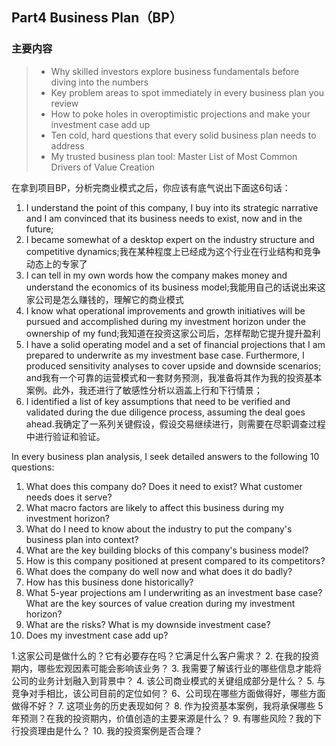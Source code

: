 ## Part4 Business Plan（BP）



### 主要内容

> - Why skilled investors explore business fundamentals before diving into the numbers
> - Key problem areas to spot immediately in every business plan you review
> - How to poke holes in overoptimistic projections and make your investment case add up
> - Ten cold, hard questions that every solid business plan needs to address
> - My trusted business plan tool: Master List of Most Common Drivers of Value Creation

在拿到项目BP，分析完商业模式之后，你应该有底气说出下面这6句话：

1. I understand the point of this company, I buy into its strategic narrative and I am convinced that its business needs to exist, now and in the future;
2. I became somewhat of a desktop expert on the industry structure and competitive dynamics;我在某种程度上已经成为这个行业在行业结构和竞争动态上的专家了
3. I can tell in my own words how the company makes money and understand the economics of its business model;我能用自己的话说出来这家公司是怎么赚钱的，理解它的商业模式
4. I know what operational improvements and growth initiatives will be pursued and accomplished during my investment horizon under the ownership of my fund;我知道在投资这家公司后，怎样帮助它提升提升盈利
5. I have a solid operating model and a set of financial projections that I am prepared to underwrite as my investment base case. Furthermore, I produced sensitivity analyses to cover upside and downside scenarios; and我有一个可靠的运营模式和一套财务预测，我准备将其作为我的投资基本案例。此外，我还进行了敏感性分析以涵盖上行和下行情景；
6. I identified a list of key assumptions that need to be verified and validated during the due diligence process, assuming the deal goes ahead.我确定了一系列关键假设，假设交易继续进行，则需要在尽职调查过程中进行验证和验证。



In every business plan analysis, I seek detailed answers to the following 10 questions:
1. What does this company do? Does it need to exist? What customer needs does it serve?
2. What macro factors are likely to affect this business during my investment horizon?
3. What do I need to know about the industry to put the company's business plan into context?
4. What are the key building blocks of this company's business
model?
5. How is this company positioned at present compared to its competitors?
6. What does the company do well now and what does it do badly?
7. How has this business done historically?
8. What 5-year projections am I underwriting as an investment base case? What are the key sources of value creation during my investment horizon?
9. What are the risks? What is my downside investment case?
10. Does my investment case add up?

1.这家公司是做什么的？它有必要存在吗？它满足什么客户需求？ 2. 在我的投资期内，哪些宏观因素可能会影响该业务？ 3. 我需要了解该行业的哪些信息才能将公司的业务计划融入到背景中？ 4. 该公司商业模式的关键组成部分是什么？ 5. 与竞争对手相比，该公司目前的定位如何？ 6、公司现在哪些方面做得好，哪些方面做得不好？ 7. 这项业务的历史表现如何？ 8. 作为投资基本案例，我将承保哪些 5 年预测？在我的投资期内，价值创造的主要来源是什么？ 9. 有哪些风险？我的下行投资理由是什么？ 10. 我的投资案例是否合理？



